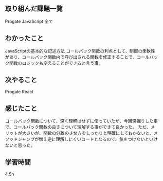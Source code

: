  ##  取り組んだ課題一覧
Progate JavaScript 全て

 ##  わかったこと
JavaScriptの基本的な記述方法
コールバック関数の利点として、制御の柔軟性があり、コールバック関数内で呼び出される関数を修正することで、コールバック関数のロジックも変えることができると言う事。

 ##  次やること
Progate React

 ##  感じたこと
コールバック関数について、深く理解はせずに使っていたが、今回深掘りした事で、コールバック関数の良さについて理解する事ができて良かった。
ただ、メリットが大きいが、関数の分離のさせ方をしっかりと明確にしておかないと、メソッドジャンプが増え逆に理解しにくいコードとなるので、気をつけないといけないと思った。

 ##  学習時間
4.5h

